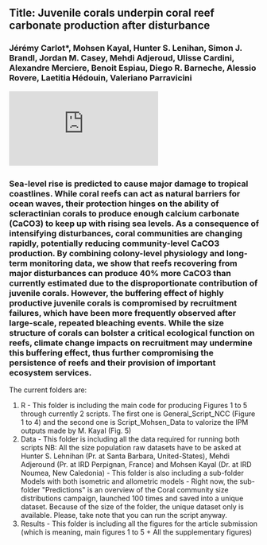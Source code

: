 
## Title: Juvenile corals underpin coral reef carbonate production after disturbance
### Jérémy Carlot*, Mohsen Kayal, Hunter S. Lenihan, Simon J. Brandl, Jordan M. Casey, Mehdi Adjeroud, Ulisse Cardini, Alexandre Merciere, Benoit Espiau, Diego R. Barneche, Alessio Rovere, Laetitia Hédouin, Valeriano Parravicini

![alt text](https://github.com/JayCrlt/Allometric_coral_growth/blob/master/Results/Graphical_Abstract.pdf)

### Sea-level rise is predicted to cause major damage to tropical coastlines. While coral reefs can act as natural barriers for ocean waves, their protection hinges on the ability of scleractinian corals to produce enough calcium carbonate (CaCO3) to keep up with rising sea levels. As a consequence of intensifying disturbances, coral communities are changing rapidly, potentially reducing community-level CaCO3 production. By combining colony-level physiology and long-term monitoring data, we show that reefs recovering from major disturbances can produce 40% more CaCO3 than currently estimated due to the disproportionate contribution of juvenile corals. However, the buffering effect of highly productive juvenile corals is compromised by recruitment failures, which have been more frequently observed after large-scale, repeated bleaching events. While the size structure of corals can bolster a critical ecological function on reefs, climate change impacts on recruitment may undermine this buffering effect, thus further compromising the persistence of reefs and their provision of important ecosystem services.

The current folders are:
  1) R - This folder is including the main code for producing Figures 1 to 5 through currently 2 scripts. The first one is General_Script_NCC (Figure 1 to 4) and the second one is Script_Mohsen_Data to valorize the IPM outputs made by M. Kayal (Fig. 5)
  2) Data - This folder is including all the data required for running both scripts
NB: All the size population raw datasets have to be asked at Hunter S. Lehnihan (Pr. at Santa Barbara, United-States), Mehdi Adjeround (Pr. at IRD Perpignan, France) and Mohsen Kayal (Dr. at IRD Noumea, New Caledonia)
          - This folder is also including a sub-folder Models with both isometric and allometric models
          - Right now, the sub-folder "Predictions" is an overview of the Coral community size distributions campaign, launched 100 times and saved into a unique dataset. Because of the size of the folder, the unique dataset only is available. Please, take note that you can run the script anyway.
  3) Results - This folder is including all the figures for the article submission (which is meaning, main figures 1 to 5 + All the supplementary figures)
